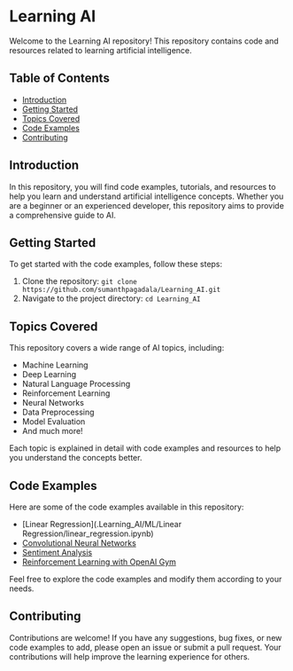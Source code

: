 # Learning AI

Welcome to the Learning AI repository! This repository contains code and resources related to learning artificial intelligence.

## Table of Contents

- [Introduction](#introduction)
- [Getting Started](#getting-started)
- [Topics Covered](#topics-covered)
- [Code Examples](#code-examples)
- [Contributing](#contributing)

## Introduction

In this repository, you will find code examples, tutorials, and resources to help you learn and understand artificial intelligence concepts. Whether you are a beginner or an experienced developer, this repository aims to provide a comprehensive guide to AI.

## Getting Started

To get started with the code examples, follow these steps:

1. Clone the repository: `git clone https://github.com/sumanthpagadala/Learning_AI.git`
2. Navigate to the project directory: `cd Learning_AI`


## Topics Covered

This repository covers a wide range of AI topics, including:

- Machine Learning
- Deep Learning
- Natural Language Processing
- Reinforcement Learning
- Neural Networks
- Data Preprocessing
- Model Evaluation
- And much more!

Each topic is explained in detail with code examples and resources to help you understand the concepts better.

## Code Examples

Here are some of the code examples available in this repository:

- [Linear Regression](.Learning_AI/ML/Linear Regression/linear_regression.ipynb)
- [Convolutional Neural Networks](./code/cnn.py)
- [Sentiment Analysis](./code/sentiment_analysis.ipynb)
- [Reinforcement Learning with OpenAI Gym](./code/reinforcement_learning.py)

Feel free to explore the code examples and modify them according to your needs.

## Contributing

Contributions are welcome! If you have any suggestions, bug fixes, or new code examples to add, please open an issue or submit a pull request. Your contributions will help improve the learning experience for others.
